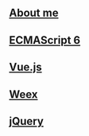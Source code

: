 <a href="https://likuner.github.io/cv"> About me </a>
----
<a href="https://github.com/likuner/es6tutorial/tree/gh-pages/docs"> ECMAScript 6 </a>
----
<a href="https://cn.vuejs.org/v2/guide/"> Vue.js </a>
----
<a href="http://weex.apache.org/cn/guide/"> Weex </a>
----
<a href="https://likuner.github.io/file/jquery/build"> jQuery </a>
----

